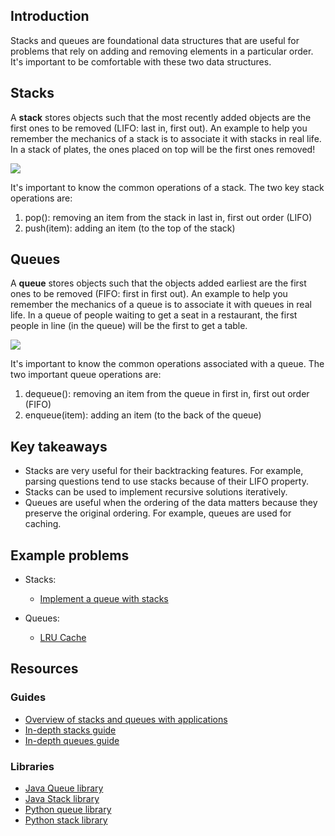## Introduction

Stacks and queues are foundational data structures that are useful for problems that rely on adding and removing elements in a particular order. It's important to be comfortable with these two data structures.

## Stacks
A **stack** stores objects such that the most recently added objects are the first ones to be removed (LIFO: last in, first out). An example to help you remember the mechanics of a stack is to associate it with stacks in real life. In a stack of plates, the ones placed on top will be the first ones removed!

![](https://i.imgur.com/qMSmxsa.png)

It's important to know the common operations of a stack. The two key stack operations are:
1. pop(): removing an item from the stack in last in, first out order (LIFO)
2. push(item): adding an item (to the top of the stack)


## Queues
A **queue** stores objects such that the objects added earliest are the first ones to be removed (FIFO: first in first out). An example to help you remember the mechanics of a queue is to associate it with queues in real life. In a queue of people waiting to get a seat in a restaurant, the first people in line (in the queue) will be the first to get a table.

![](https://i.imgur.com/NKuZd0s.png)

It's important to know the common operations associated with a queue. The two important queue operations are:
1. dequeue(): removing an item from the queue in first in, first out order (FIFO)
2. enqueue(item): adding an item (to the back of the queue)

## Key takeaways
* Stacks are very useful for their backtracking features. For example, parsing questions tend to use stacks because of their LIFO property.
* Stacks can be used to implement recursive solutions iteratively.
* Queues are useful when the ordering of the data matters because they preserve the original ordering. For example, queues are used for caching.

## Example problems
* Stacks:
  * [Implement a queue with stacks](https://leetcode.com/problems/implement-queue-using-stacks/description/)

* Queues:
  * [LRU Cache](https://leetcode.com/problems/lru-cache/)

## Resources
### Guides
* [Overview of stacks and queues with applications](https://www.cs.cmu.edu/~adamchik/15-121/lectures/Stacks%20and%20Queues/Stacks%20and%20Queues.html)
* [In-depth stacks guide](https://medium.com/basecs/stacks-and-overflows-dbcf7854dc67)
* [In-depth queues guide](https://medium.com/basecs/to-queue-or-not-to-queue-2653bcde5b04)

### Libraries
* [Java Queue library](https://docs.oracle.com/javase/7/docs/api/java/util/Queue.html)
* [Java Stack library](
https://docs.oracle.com/javase/7/docs/api/java/util/Stack.html)
* [Python queue library](
https://docs.python.org/2/tutorial/datastructures.html#using-lists-as-queues)
* [Python stack library](https://docs.python.org/2/tutorial/datastructures.html#using-lists-as-stacks)
